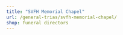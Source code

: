 ```yaml
---
title: "SVFH Memorial Chapel"
url: /general-trias/svfh-memorial-chapel/
shop: funeral directors
---
```

